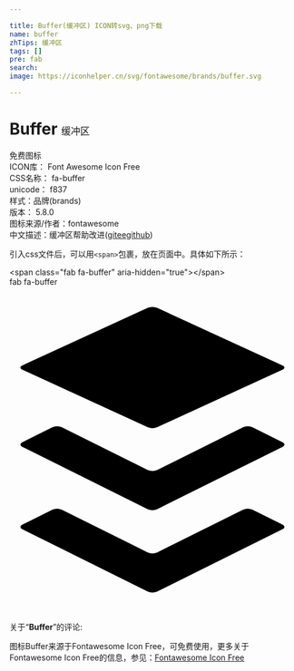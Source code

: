 ```yaml
---

title: Buffer(缓冲区) ICON转svg、png下载
name: buffer
zhTips: 缓冲区
tags: []
pre: fab
search: 
image: https://iconhelper.cn/svg/fontawesome/brands/buffer.svg

---
```


# Buffer  <small style="font-size: 60%;font-weight: 100">缓冲区</small>


<div class="detail-page">
<p>
<span><span class="badge-success badge">免费图标</span> </span>
<br/>
<span>
ICON库：
<span class="badge-secondary badge">Font Awesome Icon Free</span> 
</span>
<br/>
<span>
CSS名称：
<span class="badge-secondary badge">fa-buffer</span> 
</span>
<br/>
<span>
unicode：
<span class="badge-secondary badge">f837</span> 
<copy-btn content='f837' btn-title=""></copy-btn>
<copy-btn :content='String.fromCodePoint(parseInt("f837", 16))' btn-title="复制U"></copy-btn>
</span><br/><span>样式：<span class="badge-light badge">品牌(brands)</span></span>
<br/>
<span>
版本：
<span class="badge-secondary badge">5.8.0</span> 
</span>
<br/>
<span>图标来源/作者：<span class="badge-light badge">fontawesome</span></span> 
<br/>
<span class="zh-detail">中文描述：<span class="badge-primary badge">缓冲区</span><span class="help-link"><span>帮助改进</span>(<a href="https://gitee.com/liuwave/icon-helper/edit/master/json/fontawesome/brands/buffer.json" target="_blank" rel="noopener noreferrer">gitee</a><a href="https://github.com/liuwave/icon-helper/edit/master/json/fontawesome/brands/buffer.json" target="_blank" rel="noopener noreferrer">github</a></span>)</span><br/>
</p>
</div>
<div class="alert alert-dark">
  <i class="fab fa-buffer fa-xs"></i>
  <i class="fab fa-buffer fa-sm"></i>
  <i class="fab fa-buffer fa-lg"></i>
  <i class="fab fa-buffer fa-2x"></i>
  <i class="fab fa-buffer fa-3x"></i>
  <i class="fab fa-buffer fa-5x"></i>
  <i class="fab fa-buffer fa-7x"></i>
</div>
<div>
  <p>引入css文件后，可以用<code>&lt;span&gt;</code>包裹，放在页面中。具体如下所示：    
  </p>
  <div class="alert alert-primary" style="font-size: 14px">
    &lt;span class="fab fa-buffer" aria-hidden="true"&gt;&lt;/span&gt;
    <copy-btn content='<span class="fab fa-buffer" aria-hidden="true"></span>'></copy-btn>
  </div>
  <div class="alert alert-secondary">
    <i class="fab fa-buffer"
    style="font-size: 24px"
    aria-hidden="true"></i> fab fa-buffer
    <copy-btn content="fab fa-buffer" btn-title="复制图标名称"></copy-btn>
  </div>
</div>
<div id="svg" class="svg-wrap">
<svg xmlns="http://www.w3.org/2000/svg" viewBox="0 0 448 512"><path d="M427.84 380.67l-196.5 97.82a18.6 18.6 0 0 1-14.67 0L20.16 380.67c-4-2-4-5.28 0-7.29L67.22 350a18.65 18.65 0 0 1 14.69 0l134.76 67a18.51 18.51 0 0 0 14.67 0l134.76-67a18.62 18.62 0 0 1 14.68 0l47.06 23.43c4.05 1.96 4.05 5.24 0 7.24zm0-136.53l-47.06-23.43a18.62 18.62 0 0 0-14.68 0l-134.76 67.08a18.68 18.68 0 0 1-14.67 0L81.91 220.71a18.65 18.65 0 0 0-14.69 0l-47.06 23.43c-4 2-4 5.29 0 7.31l196.51 97.8a18.6 18.6 0 0 0 14.67 0l196.5-97.8c4.05-2.02 4.05-5.3 0-7.31zM20.16 130.42l196.5 90.29a20.08 20.08 0 0 0 14.67 0l196.51-90.29c4-1.86 4-4.89 0-6.74L231.33 33.4a19.88 19.88 0 0 0-14.67 0l-196.5 90.28c-4.05 1.85-4.05 4.88 0 6.74z" class="a"/></svg>
</div>
<detail full-name='fa-buffer'></detail>
<div class="icon-detail__container">
<p>关于“<b>Buffer</b>”的评论:</p>
</div>
<Vssue title="关于“Buffer”的评论" />    
<div><p>图标Buffer来源于Fontawesome Icon Free，可免费使用，更多关于  Fontawesome Icon Free的信息，参见：<a target="_blank" href="https://iconhelper.cn/fontawesome.html">Fontawesome Icon Free</a>
</p></div>
